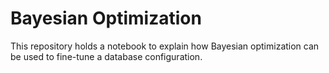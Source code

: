 # Bayesian Optimization

This repository holds a notebook to explain how Bayesian optimization can be used to fine-tune a database configuration.
